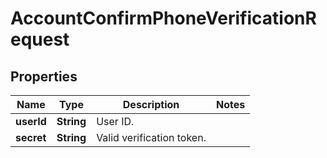 

# AccountConfirmPhoneVerificationRequest


## Properties

| Name | Type | Description | Notes |
|------------ | ------------- | ------------- | -------------|
|**userId** | **String** | User ID. |  |
|**secret** | **String** | Valid verification token. |  |



